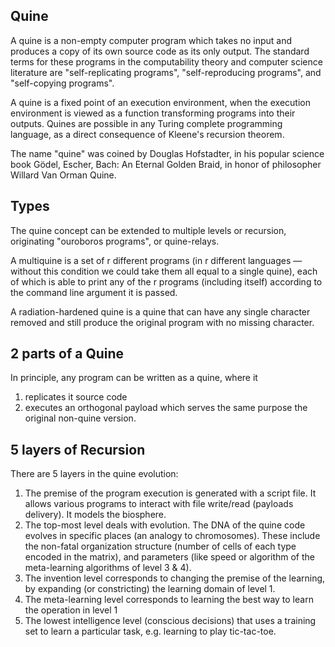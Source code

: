 ## Quine

A quine is a non-empty computer program which takes no input and produces a copy of its own source code as its only output. The standard terms for these programs in the computability theory and computer science literature are "self-replicating programs", "self-reproducing programs", and "self-copying programs".

A quine is a fixed point of an execution environment, when the execution environment is viewed as a function transforming programs into their outputs. Quines are possible in any Turing complete programming language, as a direct consequence of Kleene's recursion theorem.

The name "quine" was coined by Douglas Hofstadter, in his popular science book Gödel, Escher, Bach: An Eternal Golden Braid, in honor of philosopher Willard Van Orman Quine.

## Types

The quine concept can be extended to multiple levels or recursion, originating "ouroboros programs", or quine-relays.

A multiquine is a set of r different programs (in r different languages — without this condition we could take them all equal to a single quine), each of which is able to print any of the r programs (including itself) according to the command line argument it is passed.

A radiation-hardened quine is a quine that can have any single character removed and still produce the original program with no missing character.

## 2 parts of a Quine

In principle, any program can be written as a quine, where it
1. replicates  it  source  code
2. executes an orthogonal payload which serves the same purpose the  original  non-quine  version.

## 5 layers of Recursion

There are 5 layers in the quine evolution:
1. The premise of the program execution is generated with a script file. It allows various programs to interact with file write/read (payloads delivery). It models the biosphere.
2. The top-most level deals with evolution. The DNA of the quine code evolves in specific places (an analogy to chromosomes). These include the non-fatal organization structure (number of cells of each type encoded in the matrix), and parameters (like speed or algorithm of the meta-learning algorithms of level 3 & 4).
3. The invention level corresponds to changing the premise of the learning, by expanding (or constricting) the learning domain of level 1.
4. The meta-learning level corresponds to learning the best way to learn the operation in level 1
5. The lowest intelligence level (conscious decisions) that uses a training set to learn a particular task, e.g. learning to play tic-tac-toe.
